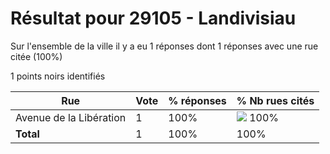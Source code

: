 # Résultat pour 29105 - Landivisiau

Sur l'ensemble de la ville il y a eu 1 réponses dont 1 réponses avec une rue citée (100%)

1 points noirs identifiés

| Rue | Vote | % réponses | % Nb rues cités|
|-----|------|------------|----------------|
| Avenue de la Libération | 1 | 100% | <img src="../../img/bar_100.gif" />&nbsp;100%|
| **Total** | 1 | 100% | 100%|
